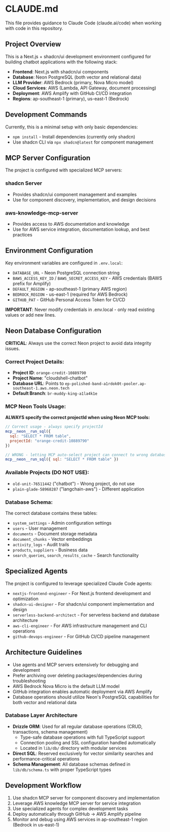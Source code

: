 # CLAUDE.md

This file provides guidance to Claude Code (claude.ai/code) when working with code in this repository.

## Project Overview

This is a Next.js + shadcn/ui development environment configured for building chatbot applications with the following stack:

- **Frontend**: Next.js with shadcn/ui components
- **Database**: Neon PostgreSQL (both vector and relational data)
- **LLM Provider**: AWS Bedrock (primary, Nova Micro model)
- **Cloud Services**: AWS (Lambda, API Gateway, document processing)
- **Deployment**: AWS Amplify with GitHub CI/CD integration
- **Regions**: ap-southeast-1 (primary), us-east-1 (Bedrock)

## Development Commands

Currently, this is a minimal setup with only basic dependencies:
- `npm install` - Install dependencies (currently only shadcn)
- Use shadcn CLI via `npx shadcn@latest` for component management

## MCP Server Configuration

The project is configured with specialized MCP servers:

### shadcn Server
- Provides shadcn/ui component management and examples
- Use for component discovery, implementation, and design decisions

### aws-knowledge-mcp-server
- Provides access to AWS documentation and knowledge
- Use for AWS service integration, documentation lookup, and best practices

## Environment Configuration

Key environment variables are configured in `.env.local`:
- `DATABASE_URL` - Neon PostgreSQL connection string
- `BAWS_ACCESS_KEY_ID` / `BAWS_SECRET_ACCESS_KEY` - AWS credentials (BAWS prefix for Amplify)
- `DEFAULT_REGION` - ap-southeast-1 (primary AWS region)
- `BEDROCK_REGION` - us-east-1 (required for AWS Bedrock)
- `GITHUB_PAT` - GitHub Personal Access Token for CI/CD

**IMPORTANT**: Never modify credentials in .env.local - only read existing values or add new lines.

## Neon Database Configuration

**CRITICAL**: Always use the correct Neon project to avoid data integrity issues.

### Correct Project Details:
- **Project ID**: `orange-credit-10889790`
- **Project Name**: "cloudshell-chatbot"
- **Database URL**: Points to `ep-polished-band-a1rdok0t-pooler.ap-southeast-1.aws.neon.tech`
- **Default Branch**: `br-muddy-king-a1la4k1e`

### MCP Neon Tools Usage:
**ALWAYS specify the correct projectId when using Neon MCP tools:**
```javascript
// Correct usage - always specify projectId
mcp__neon__run_sql({
  sql: "SELECT * FROM table",
  projectId: "orange-credit-10889790"
})

// WRONG - letting MCP auto-select project can connect to wrong database
mcp__neon__run_sql({ sql: "SELECT * FROM table" })
```

### Available Projects (DO NOT USE):
- `old-unit-76511442` ("chatbot") - Wrong project, do not use
- `plain-glade-58968287` ("langchain-aws") - Different application

### Database Schema:
The correct database contains these tables:
- `system_settings` - Admin configuration settings
- `users` - User management
- `documents` - Document storage metadata
- `document_chunks` - Vector embeddings
- `activity_logs` - Audit trails
- `products`, `suppliers` - Business data
- `search_queries`, `search_results_cache` - Search functionality

## Specialized Agents

The project is configured to leverage specialized Claude Code agents:
- `nextjs-frontend-engineer` - For Next.js frontend development and optimization
- `shadcn-ui-designer` - For shadcn/ui component implementation and design
- `serverless-backend-architect` - For serverless backend and database architecture
- `aws-cli-engineer` - For AWS infrastructure management and CLI operations
- `github-devops-engineer` - For GitHub CI/CD pipeline management

## Architecture Guidelines

- Use agents and MCP servers extensively for debugging and development
- Prefer archiving over deleting packages/dependencies during troubleshooting
- AWS Bedrock Nova Micro is the default LLM model
- GitHub integration enables automatic deployment via AWS Amplify
- Database operations should utilize Neon's PostgreSQL capabilities for both vector and relational data

### Database Layer Architecture

- **Drizzle ORM**: Used for all regular database operations (CRUD, transactions, schema management)
  - Type-safe database operations with full TypeScript support
  - Connection pooling and SSL configuration handled automatically
  - Located in `lib/db/` directory with modular services
- **Direct SQL**: Reserved exclusively for vector similarity searches and performance-critical operations
- **Schema Management**: All database schemas defined in `lib/db/schema.ts` with proper TypeScript types

## Development Workflow

1. Use shadcn MCP server for component discovery and implementation
2. Leverage AWS knowledge MCP server for service integration
3. Use specialized agents for complex development tasks
4. Deploy automatically through GitHub → AWS Amplify pipeline
5. Monitor and debug using AWS services in ap-southeast-1 region (Bedrock in us-east-1)